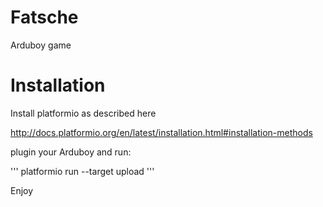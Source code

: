 # Fatsche
Arduboy game

# Installation

Install platformio as described here

http://docs.platformio.org/en/latest/installation.html#installation-methods

plugin your Arduboy and run:

'''
platformio run --target upload
'''

Enjoy
